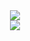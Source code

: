 <div align="center">
  <a href="https://github.com/xiaowine/"><img  align="center" src="https://github-readme-stats.vercel.app/api/?username=xiaowine&show_icons=true&count_private=true&theme=dark"/></a><br>
<a href="https://github.com/xiaowine/"><img  align="center" src="https://github-readme-stats.vercel.app/api/top-langs/?username=xiaowine&layout=compact&theme=dark"/></a>
</div>
